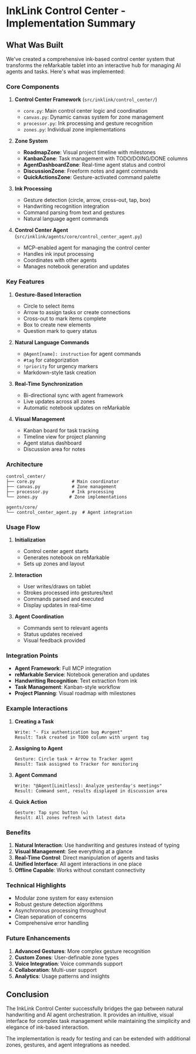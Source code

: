 # InkLink Control Center - Implementation Summary

## What Was Built

We've created a comprehensive ink-based control center system that transforms the reMarkable tablet into an interactive hub for managing AI agents and tasks. Here's what was implemented:

### Core Components

1. **Control Center Framework** (`src/inklink/control_center/`)
   - `core.py`: Main control center logic and coordination
   - `canvas.py`: Dynamic canvas system for zone management
   - `processor.py`: Ink processing and gesture recognition
   - `zones.py`: Individual zone implementations

2. **Zone System**
   - **RoadmapZone**: Visual project timeline with milestones
   - **KanbanZone**: Task management with TODO/DOING/DONE columns
   - **AgentDashboardZone**: Real-time agent status and control
   - **DiscussionZone**: Freeform notes and agent commands
   - **QuickActionsZone**: Gesture-activated command palette

3. **Ink Processing**
   - Gesture detection (circle, arrow, cross-out, tap, box)
   - Handwriting recognition integration
   - Command parsing from text and gestures
   - Natural language agent commands

4. **Control Center Agent** (`src/inklink/agents/core/control_center_agent.py`)
   - MCP-enabled agent for managing the control center
   - Handles ink input processing
   - Coordinates with other agents
   - Manages notebook generation and updates

### Key Features

1. **Gesture-Based Interaction**
   - Circle to select items
   - Arrow to assign tasks or create connections
   - Cross-out to mark items complete
   - Box to create new elements
   - Question mark to query status

2. **Natural Language Commands**
   - `@Agent[name]: instruction` for agent commands
   - `#tag` for categorization
   - `!priority` for urgency markers
   - Markdown-style task creation

3. **Real-Time Synchronization**
   - Bi-directional sync with agent framework
   - Live updates across all zones
   - Automatic notebook updates on reMarkable

4. **Visual Management**
   - Kanban board for task tracking
   - Timeline view for project planning
   - Agent status dashboard
   - Discussion area for notes

### Architecture

```
control_center/
├── core.py              # Main coordinator
├── canvas.py            # Zone management
├── processor.py         # Ink processing
└── zones.py            # Zone implementations

agents/core/
└── control_center_agent.py  # Agent integration
```

### Usage Flow

1. **Initialization**
   - Control center agent starts
   - Generates notebook on reMarkable
   - Sets up zones and layout

2. **Interaction**
   - User writes/draws on tablet
   - Strokes processed into gestures/text
   - Commands parsed and executed
   - Display updates in real-time

3. **Agent Coordination**
   - Commands sent to relevant agents
   - Status updates received
   - Visual feedback provided

### Integration Points

- **Agent Framework**: Full MCP integration
- **reMarkable Service**: Notebook generation and updates
- **Handwriting Recognition**: Text extraction from ink
- **Task Management**: Kanban-style workflow
- **Project Planning**: Visual roadmap with milestones

### Example Interactions

1. **Creating a Task**
   ```
   Write: "- Fix authentication bug #urgent"
   Result: Task created in TODO column with urgent tag
   ```

2. **Assigning to Agent**
   ```
   Gesture: Circle task + Arrow to Tracker agent
   Result: Task assigned to Tracker for monitoring
   ```

3. **Agent Command**
   ```
   Write: "@Agent[Limitless]: Analyze yesterday's meetings"
   Result: Command sent, results displayed in discussion area
   ```

4. **Quick Action**
   ```
   Gesture: Tap sync button (↻)
   Result: All zones refresh with latest data
   ```

### Benefits

1. **Natural Interaction**: Use handwriting and gestures instead of typing
2. **Visual Management**: See everything at a glance
3. **Real-Time Control**: Direct manipulation of agents and tasks
4. **Unified Interface**: All agent interactions in one place
5. **Offline Capable**: Works without constant connectivity

### Technical Highlights

- Modular zone system for easy extension
- Robust gesture detection algorithms
- Asynchronous processing throughout
- Clean separation of concerns
- Comprehensive error handling

### Future Enhancements

1. **Advanced Gestures**: More complex gesture recognition
2. **Custom Zones**: User-definable zone types
3. **Voice Integration**: Voice commands support
4. **Collaboration**: Multi-user support
5. **Analytics**: Usage patterns and insights

## Conclusion

The InkLink Control Center successfully bridges the gap between natural handwriting and AI agent orchestration. It provides an intuitive, visual interface for complex task management while maintaining the simplicity and elegance of ink-based interaction.

The implementation is ready for testing and can be extended with additional zones, gestures, and agent integrations as needed.